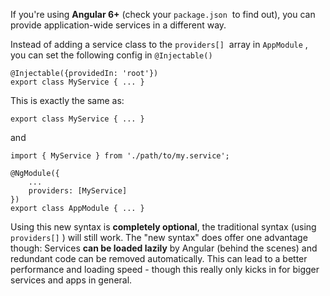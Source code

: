 If you're using **Angular 6+** (check your `package.json`  to find out), you can provide application-wide services in a different way.

Instead of adding a service class to the `providers[]`  array in `AppModule` , you can set the following config in `@Injectable()`

```
@Injectable({providedIn: 'root'})
export class MyService { ... }
```

This is exactly the same as:
```
export class MyService { ... } 
```

and
```
import { MyService } from './path/to/my.service';

@NgModule({
    ...
    providers: [MyService]
})
export class AppModule { ... }
```

Using this new syntax is **completely optional**, the traditional syntax (using `providers[]` ) will still work. The "new syntax" does offer one advantage though: Services **can be loaded lazily** by Angular (behind the scenes) and redundant code can be removed automatically. This can lead to a better performance and loading speed - though this really only kicks in for bigger services and apps in general.